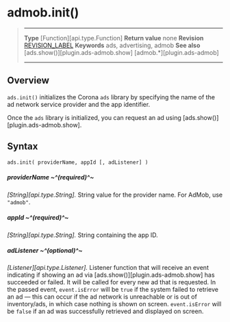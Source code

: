 # admob.init()

> --------------------- ------------------------------------------------------------------------------------------
> __Type__              [Function][api.type.Function]
> __Return value__      none
> __Revision__          [REVISION_LABEL](REVISION_URL)
> __Keywords__          ads, advertising, admob
> __See also__          [ads.show()][plugin.ads-admob.show]
>								[admob.*][plugin.ads-admob]
> --------------------- ------------------------------------------------------------------------------------------


## Overview

`ads.init()` initializes the Corona `ads` library by specifying the name of the ad network service provider and the app identifier.

Once the `ads` library is initialized, you can request an ad using [ads.show()][plugin.ads-admob.show].


## Syntax

	ads.init( providerName, appId [, adListener] )

##### providerName ~^(required)^~
_[String][api.type.String]._ String value for the provider name. For AdMob, use `"admob"`.

##### appId ~^(required)^~
_[String][api.type.String]._ String containing the app ID.

##### adListener ~^(optional)^~
_[Listener][api.type.Listener]._ Listener function that will receive an event indicating if showing an ad via [ads.show()][plugin.ads-admob.show] has succeeded or failed. It will be called for every new ad that is requested. In the passed event, `event.isError` will be `true` if the system failed to retrieve an ad &mdash; this can occur if the ad network is unreachable or is out of inventory/ads, in which case nothing is shown on screen. `event.isError` will be `false` if an ad was successfully retrieved and displayed on screen.